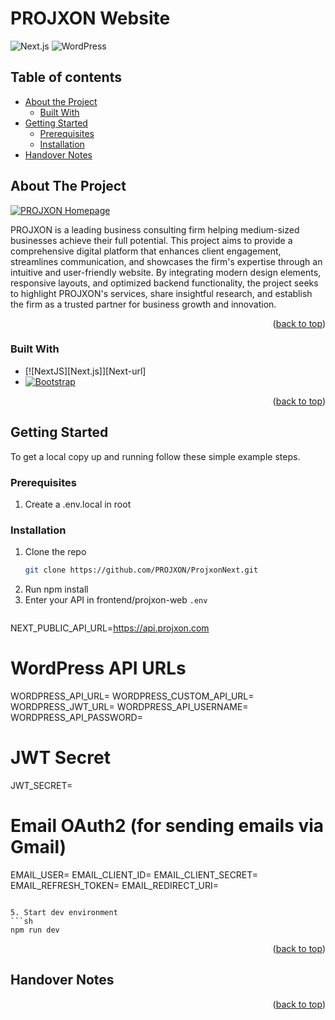 # PROJXON Website
![Next.js](https://img.shields.io/badge/Next.js-React-blue)
![WordPress](https://img.shields.io/badge/WordPress-Headless%20CMS-red)

## Table of contents
- [About the Project](#about-the-project)
    - [Built With](#built-with)
- [Getting Started](#getting-started)
    - [Prerequisites](#prerequisites)
    - [Installation](#installation)
- [Handover Notes](#handover-notes)

<!-- ABOUT THE PROJECT -->
## About The Project

[![PROJXON Homepage](https://www.simeondavenport.com/_next/image?url=%2Fimages%2Fprojects%2Fprojxon.PNG&w=3840&q=75)](https://projxon.com)

PROJXON is a leading business consulting firm helping medium-sized businesses achieve their full potential. This project aims to provide a comprehensive digital platform that enhances client engagement, streamlines communication, and showcases the firm's expertise through an intuitive and user-friendly website. By integrating modern design elements, responsive layouts, and optimized backend functionality, the project seeks to highlight PROJXON's services, share insightful research, and establish the firm as a trusted partner for business growth and innovation.



<p align="right">(<a href="#readme-top">back to top</a>)</p>



### Built With


* [![NextJS][Next.js]][Next-url]
* [![Bootstrap][Bootstrap.com]][Bootstrap-url]

<p align="right">(<a href="#readme-top">back to top</a>)</p>



<!-- GETTING STARTED -->
## Getting Started

To get a local copy up and running follow these simple example steps.

### Prerequisites

1. Create a .env.local in root


### Installation

1. Clone the repo
   ```sh
   git clone https://github.com/PROJXON/ProjxonNext.git
   ```
2. Run npm install
3. Enter your API in frontend/projxon-web `.env`
   ```
  NEXT_PUBLIC_API_URL=https://api.projxon.com

  # WordPress API URLs
  WORDPRESS_API_URL=
  WORDPRESS_CUSTOM_API_URL=\
  WORDPRESS_JWT_URL=
  WORDPRESS_API_USERNAME=
  WORDPRESS_API_PASSWORD=

  # JWT Secret
  JWT_SECRET=

  # Email OAuth2 (for sending emails via Gmail)
  EMAIL_USER=
  EMAIL_CLIENT_ID=
  EMAIL_CLIENT_SECRET=
  EMAIL_REFRESH_TOKEN=
  EMAIL_REDIRECT_URI=
   ```

5. Start dev environment
   ```sh
   npm run dev
   ```


<p align="right">(<a href="#readme-top">back to top</a>)</p>


<!-- HANDOVER -->
## Handover Notes

<!-- - [x] Add Changelog
- [x] Add back to top links
- [ ] Add Additional Templates w/ Examples
- [ ] Add "components" document to easily copy & paste sections of the readme -->

<p align="right">(<a href="#readme-top">back to top</a>)</p>


<!-- ROADMAP -->
<!-- ## Roadmap

- [x] Add Changelog
- [x] Add back to top links
- [ ] Add Additional Templates w/ Examples
- [ ] Add "components" document to easily copy & paste sections of the readme
- [ ] Multi-language Support
    - [ ] Chinese
    - [ ] Spanish -->


<!-- <p align="right">(<a href="#readme-top">back to top</a>)</p> -->



<!-- CONTRIBUTING -->
<!-- ## Contributing

Contributions are what make the open source community such an amazing place to learn, inspire, and create. Any contributions you make are **greatly appreciated**.

If you have a suggestion that would make this better, please fork the repo and create a pull request. You can also simply open an issue with the tag "enhancement".
Don't forget to give the project a star! Thanks again!

1. Fork the Project
2. Create your Feature Branch (`git checkout -b feature/AmazingFeature`)
3. Commit your Changes (`git commit -m 'Add some AmazingFeature'`)
4. Push to the Branch (`git push origin feature/AmazingFeature`)
5. Open a Pull Request

### Top contributors:

<a href="https://github.com/gokillboss/Projxon/graphs/contributors">
  <img src="https://contrib.rocks/image?repo=gokillboss/Projxon" />
</a>

<p align="right">(<a href="#readme-top">back to top</a>)</p> -->


<!-- MARKDOWN LINKS & IMAGES -->
<!-- https://www.markdownguide.org/basic-syntax/#reference-style-links -->
[product-screenshot]: projxon-web/src/assets/image.png
[React.js]: https://img.shields.io/badge/React-20232A?style=for-the-badge&logo=react&logoColor=61DAFB
[React-url]: https://reactjs.org/
[Express.js]: https://img.shields.io/badge/express.js-%23404d59.svg?style=for-the-badge&logo=express&logoColor=%2361DAFB
[Express-url]: https://expressjs.com
[Node.js]: https://img.shields.io/badge/node.js-6DA55F?style=for-the-badge&logo=node.js&logoColor=white
[Node-url]: https://nodejs.org/en
[Bootstrap.com]: https://img.shields.io/badge/Bootstrap-563D7C?style=for-the-badge&logo=bootstrap&logoColor=white
[Bootstrap-url]: https://getbootstrap.com
